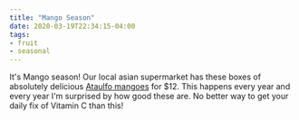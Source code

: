 ```yaml
---
title: "Mango Season"
date: 2020-03-19T22:34:15-04:00
tags:
- fruit
- seasonal
---
```


It's Mango season! Our local asian supermarket has these boxes of absolutely delicious [Ataulfo mangoes](https://en.wikipedia.org/wiki/Ataulfo_(mango)) for $12. This happens every year and every year I'm surprised by how good these are. No better way to get your daily fix of Vitamin C than this!

